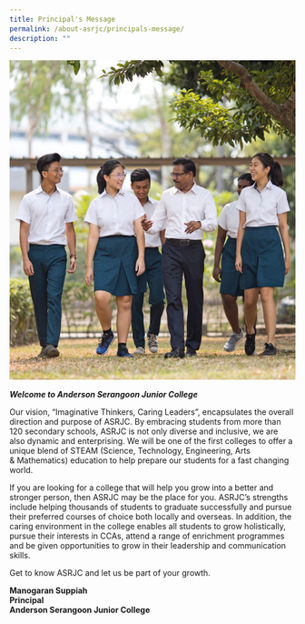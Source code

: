 ```yaml
---
title: Principal's Message
permalink: /about-asrjc/principals-message/
description: ""
---
```

![](/images/Principal's%20message%20image.jpg)

**_Welcome to Anderson Serangoon Junior College_**

Our vision, “Imaginative Thinkers, Caring Leaders”, encapsulates the overall direction and purpose of ASRJC. By embracing students from more than 120 secondary schools, ASRJC is not only diverse and inclusive, we are also dynamic and enterprising. We will be one of the first colleges to offer a unique blend of STEAM (Science, Technology, Engineering, Arts & Mathematics) education to help prepare our students for a fast changing world.  

If you are looking for a college that will help you grow into a better and stronger person, then ASRJC may be the place for you. ASRJC’s strengths include helping thousands of students to graduate successfully and pursue their preferred courses of choice both locally and overseas. In addition, the caring environment in the college enables all students to grow holistically, pursue their interests in CCAs, attend a range of enrichment programmes and be given opportunities to grow in their leadership and communication skills.            

Get to know ASRJC and let us be part of your growth.

**Manogaran Suppiah**  
**Principal**  
**Anderson Serangoon Junior College**